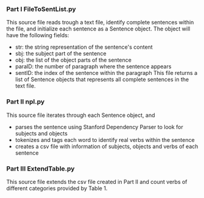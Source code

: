 ### Part I FileToSentList.py
This source file reads trough a text file, identify complete sentences within the file, and initialize each sentence as a Sentence object. The object will have the following fields:
* str: the string representation of the sentence's content
* sbj: the subject part of the sentence
* obj: the list of the object parts of the sentence
* paraID: the number of paragraph where the sentence appears
* sentID: the index of the sentence within the paragraph
This file returns a list of Sentence objects that represents all complete sentences in the text file.

### Part II npl.py
This source file iterates through each Sentence object, and
* parses the sentence using Stanford Dependency Parser to look for subjects and objects
* tokenizes and tags each word to identify real verbs within the sentence
* creates a csv file with information of subjects, objects and verbs of each sentence

### Part III ExtendTable.py
This source file extends the csv file created in Part II and count verbs of different categories provided by Table 1.